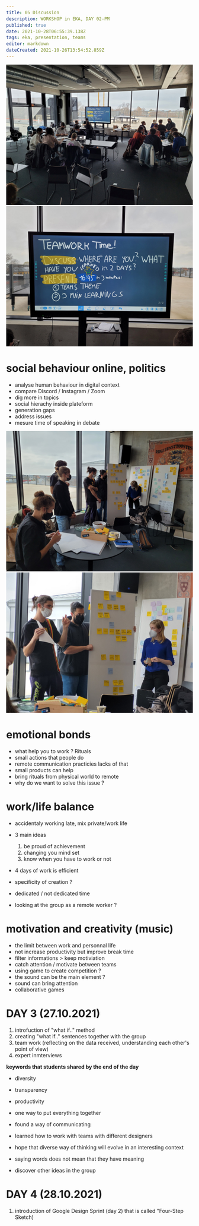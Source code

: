 ```yaml
---
title: 05 Discussion
description: WORKSHOP in EKA, DAY 02-PM
published: true
date: 2021-10-28T06:55:39.138Z
tags: eka, presentation, teams
editor: markdown
dateCreated: 2021-10-26T13:54:52.859Z
---
```


![teamwork02.jpg](/teamwork02.jpg)
![teamwork03.jpg](/teamwork03.jpg)

# social behaviour online, politics

- analyse human behaviour in digital context
- compare Discord / Instagram / Zoom
- dig more in topics
- social hierachy inside plateform
- generation gaps
- address issues
- mesure time of speaking in debate

![teamwork04.jpg](/teamwork04.jpg)
![teamwork05.jpg](/teamwork05.jpg)

# emotional bonds

- what help you to work ? Rituals
- small actions that people do
- remote communication practicies lacks of that
- small products can help
- bring rituals from physical world to remote
- why do we want to solve this issue ? 

# work/life balance

- accidentaly working late, mix private/work life
- 3 main ideas
	1. be proud of achievement
	1. changing you mind set
  1. know when you have to work or not
  
- 4 days of work is efficient
- specificity of creation ?
- dedicated / not dedicated time
- looking at the group as a remote worker ?

# motivation and creativity (music)

- the limit between work and personnal life
- not increase productivity but improve break time 
- filter informations > keep motiviation
- catch attention / motivate between teams
- using game to create competition ?
- the sound can be the main element ?
- sound can bring attention
- collaborative games


# DAY 3 (27.10.2021)

1. introfuction of "what if.." method
2. creating "what if.." sentences together with the group
3. team work (reflecting on the data received, understanding each other's point of view)
4. expert inmterviews 

**keywords that students shared by the end of the day**

- diversity

- transparency

- productivity

- one way to put everything together

- found a way of communicating

- learned how to work with teams with different designers

- hope that diverse way of thinking will evolve in an interesting context

- saying words does not mean that they have meaning

- discover other ideas in the group


# DAY 4 (28.10.2021)

1. introduction of Google Design Sprint (day 2) that is called "Four-Step Sketch)
